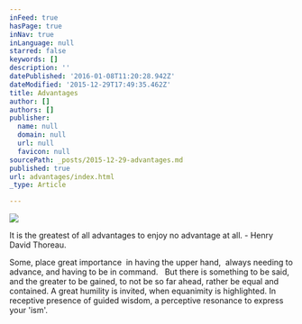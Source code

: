 ```yaml
---
inFeed: true
hasPage: true
inNav: true
inLanguage: null
starred: false
keywords: []
description: ''
datePublished: '2016-01-08T11:20:28.942Z'
dateModified: '2015-12-29T17:49:35.462Z'
title: Advantages
author: []
authors: []
publisher:
  name: null
  domain: null
  url: null
  favicon: null
sourcePath: _posts/2015-12-29-advantages.md
published: true
url: advantages/index.html
_type: Article

---
```

![](https://the-grid-user-content.s3-us-west-2.amazonaws.com/d5d5aba5-29f8-49a3-b9c4-58709edf3aba.jpg)

It is the greatest of all advantages to enjoy no advantage at all. - Henry David Thoreau.

Some, place great importance 
in having the upper hand,
 always needing to advance,
and having to be in command.  
But there is something to be said, 
and the greater to be gained, 
to not be so far ahead, 
rather be equal and contained. 
A great humility is invited, 
when equanimity is highlighted. 
In receptive presence 
of guided wisdom, 
a perceptive resonance 
to express your 'ism'.